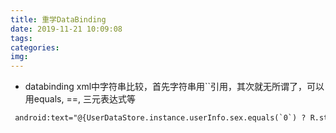 ```yaml
---
title: 重学DataBinding
date: 2019-11-21 10:09:08
tags:
categories:
img:
---
```


- databinding xml中字符串比较，首先字符串用``引用，其次就无所谓了，可以用equals, ==, 三元表达式等

```xml
 android:text="@{UserDataStore.instance.userInfo.sex.equals(`0`) ? R.string.xcl_male : R.string.xcl_female}"
```
